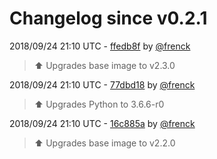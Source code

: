 # Changelog since v0.2.1

2018/09/24 21:10 UTC - [ffedb8f](https://github.com/hassio-addons/addon-lovelace-migration/commit/ffedb8ff109b692ee8c732aa6f5d602abbab389c) by [@frenck](https://github.com/frenck)
> :arrow_up: Upgrades base image to v2.3.0 

2018/09/24 21:10 UTC - [77dbd18](https://github.com/hassio-addons/addon-lovelace-migration/commit/77dbd185ed94e9132cb931cd944060839755b84c) by [@frenck](https://github.com/frenck)
> :arrow_up: Upgrades Python to 3.6.6-r0 

2018/09/24 21:10 UTC - [16c885a](https://github.com/hassio-addons/addon-lovelace-migration/commit/16c885af62ae1b98eca8124036e260f07b24b416) by [@frenck](https://github.com/frenck)
> :arrow_up: Upgrades base image to v2.2.0 

